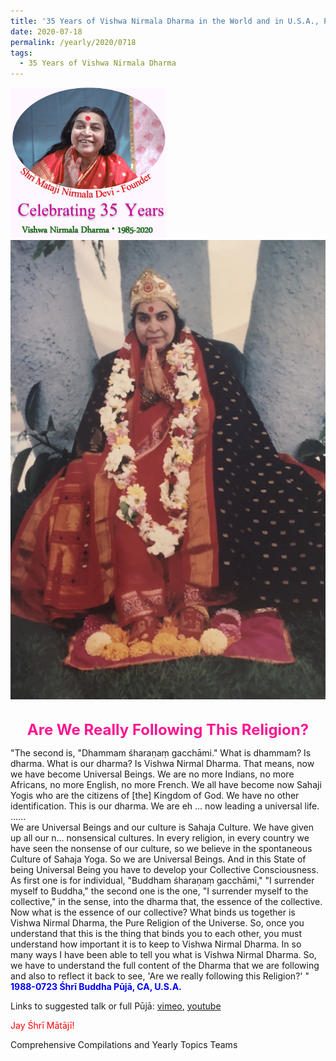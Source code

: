 ```yaml
---
title: '35 Years of Vishwa Nirmala Dharma in the World and in U.S.A., Post 12'
date: 2020-07-18
permalink: /yearly/2020/0718
tags:
  - 35 Years of Vishwa Nirmala Dharma
---
```


<div style="text-align: left"><img src="/images/Celebrating35YearsVishwaNirmalaDharma.png" width="250" /></div>

<div style="text-align: center"><img src="/images/image464.png" /></div>

<br>
<p style="color:DeepPink; text-align:center">
<font size="+2"><b>Are We Really Following This Religion?</b><br></font>
</p>

<p>
"The second is, "Dhammam śharaṇaṃ gacchāmi." What is dhammam? Is dharma. What is our dharma? Is Vishwa Nirmal Dharma. That means, now we have become Universal Beings. We are no more Indians, no more Africans, no more English, no more French. We all have become now Sahaji Yogis who are the citizens of [the] Kingdom of God. We have no other identification. This is our dharma. We are eh ... now leading a universal life.<br>
......<br>
We are Universal Beings and our culture is Sahaja Culture. We have given up all our n... nonsensical cultures. In every religion, in every country we have seen the nonsense of our culture, so we believe in the spontaneous Culture of Sahaja Yoga. So we are Universal Beings. And in this State of being Universal Being you have to develop your Collective Consciousness. As first one is for individual, "Buddham śharaṇaṃ gacchāmi," "I surrender myself to Buddha," the second one is the one, "I surrender myself to the collective," in the sense, into the dharma that, the essence of the collective.<br>
Now what is the essence of our collective? What binds us together is Vishwa Nirmal Dharma, the Pure Religion of the Universe. So, once you understand that this is the thing that binds you to each other, you must understand how important it is to keep to Vishwa Nirmal Dharma. In so many ways I have been able to tell you what is Vishwa Nirmal Dharma. So, we have to understand the full content of the Dharma that we are following and also to reflect it back to see, 'Are we really following this Religion?' "<br>
<font color="blue"><b>1988-0723 Śhrī Buddha Pūjā, CA, U.S.A.</b></font><br>
</p>

Links to suggested talk or full Pūjā: <a href="https://vimeo.com/23998178"> vimeo</a>, <a href="https://www.youtube.com/watch?v=Bc2wcXDIu3U"> youtube</a><br>

<p style="color:red;">Jay Śhrī Mātājī!<br></p>

Comprehensive Compilations and Yearly Topics Teams